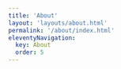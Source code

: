 ```yaml
---
title: 'About'
layout: 'layouts/about.html'
permalink: '/about/index.html'
eleventyNavigation:
  key: About
  order: 5
---
```

